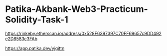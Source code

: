 # Patika-Akbank-Web3-Practicum-Solidity-Task-1
https://rinkeby.etherscan.io/address/0x528F6397397C70FF69657c9DD492e2D8583c3FAb

https://app.patika.dev/yigittn
